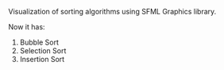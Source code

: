 Visualization of sorting algorithms using SFML Graphics library.

Now it has:
1) Bubble Sort
2) Selection Sort
3) Insertion Sort